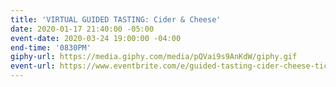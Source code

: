 ```yaml
---
title: 'VIRTUAL GUIDED TASTING: Cider & Cheese'
date: 2020-01-17 21:40:00 -05:00
event-date: 2020-03-24 19:00:00 -04:00
end-time: '0830PM'
giphy-url: https://media.giphy.com/media/pQVai9s9AnKdW/giphy.gif
event-url: https://www.eventbrite.com/e/guided-tasting-cider-cheese-tickets-90425189175
---
```


